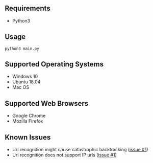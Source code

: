 ## Requirements

- Python3

## Usage

```
python3 main.py
```

## Supported Operating Systems

- Windows 10
- Ubuntu 18.04
- Mac OS

## Supported Web Browsers

- Google Chrome
- Mozilla Firefox

## Known Issues

- Url recognition might cause catastrophic backtracking ([issue #1](https://github.com/TeamTetris/tech-demo_browser-history/issues/1))
- Url recognition does not support IP urls ([issue #1](https://github.com/TeamTetris/tech-demo_browser-history/issues/1))

